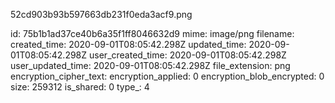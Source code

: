 52cd903b93b597663db231f0eda3acf9.png

id: 75b1b1ad37ce40b6a35f1ff8046632d9
mime: image/png
filename: 
created_time: 2020-09-01T08:05:42.298Z
updated_time: 2020-09-01T08:05:42.298Z
user_created_time: 2020-09-01T08:05:42.298Z
user_updated_time: 2020-09-01T08:05:42.298Z
file_extension: png
encryption_cipher_text: 
encryption_applied: 0
encryption_blob_encrypted: 0
size: 259312
is_shared: 0
type_: 4